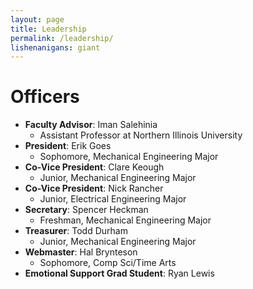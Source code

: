 ```yaml
---
layout: page 
title: Leadership
permalink: /leadership/
lishenanigans: giant
---
```


# Officers
* **Faculty Advisor**: Iman Salehinia
  * Assistant Professor at Northern Illinois University
* **President**: Erik Goes
  * Sophomore, Mechanical Engineering Major
* **Co-Vice President**: Clare Keough
  * Junior, Mechanical Engineering Major
* **Co-Vice President**: Nick Rancher
  * Junior, Electrical Engineering Major
* **Secretary**: Spencer Heckman
  * Freshman, Mechanical Engineering Major
* **Treasurer**: Todd Durham 
  * Junior, Mechanical Engineering Major
* **Webmaster**: Hal Brynteson 
  * Sophomore, Comp Sci/Time Arts
* **Emotional Support Grad Student**: Ryan Lewis
